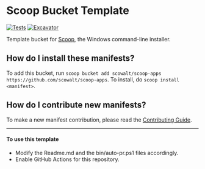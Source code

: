 # Scoop Bucket Template

[![Tests](https://github.com/scowalt/scoop-apps/actions/workflows/ci.yml/badge.svg)](https://github.com/scowalt/scoop-apps/actions/workflows/ci.yml) [![Excavator](https://github.com/scowalt/scoop-apps/actions/workflows/excavator.yml/badge.svg)](https://github.com/scowalt/scoop-apps/actions/workflows/excavator.yml)

Template bucket for [Scoop](https://scoop.sh), the Windows command-line installer.

## How do I install these manifests?

To add this bucket, run `scoop bucket add scowalt/scoop-apps https://github.com/scowalt/scoop-apps`. To install, do `scoop install <manifest>`.

## How do I contribute new manifests?

To make a new manifest contribution, please read the [Contributing Guide](https://github.com/ScoopInstaller/.github/blob/main/.github/CONTRIBUTING.md).

---

#### To use this template

-   Modify the Readme.md and the bin/auto-pr.ps1 files accordingly.
-   Enable GitHub Actions for this repository.
